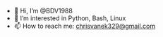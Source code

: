 - 👋 Hi, I’m @BDV1988
- 👀 I’m interested in Python, Bash, Linux
- 📫 How to reach me: chrisvanek329@gmail.com

<!---
BDV1988/BDV1988 is a ✨ special ✨ repository because its `README.md` (this file) appears on your GitHub profile.
You can click the Preview link to take a look at your changes.
--->
